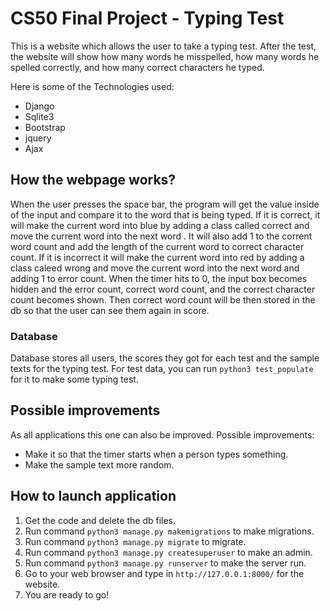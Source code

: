# CS50 Final Project - Typing Test

This is a website which allows the user to take a typing test. After the test, the website will show how many words he misspelled, how many words he spelled correctly, and how many correct characters he typed.

Here is some of the Technologies used: 

- Django
- Sqlite3
- Bootstrap
- jquery
- Ajax

## How the webpage works?

When the user presses the space bar, the program will get the value inside of the input and compare it to the word that is being typed. If it is correct, it will make the current word into blue by adding a class called correct and move the current word into the next word
. It will also add 1 to the corrent word count and add the length of the current word to correct character count. If it is incorrect it will make the current word into red by adding a class caleed wrong and move the current word into the next word and adding 1 to error count. When the timer hits to 0, the input box becomes hidden and the error count, correct word count, and the correct character count becomes shown. Then correct word count will be then stored in the db so that the user can see them again in score.

### Database

Database stores all users, the scores they got for each test and the sample texts for the typing test.
For test data, you can run `python3 test_populate` for it to make some typing test. 

## Possible improvements

As all applications this one can also be improved. Possible improvements:

- Make it so that the timer starts when a person types something.
- Make the sample text more random.


## How to launch application

1. Get the code and delete the db files.
2. Run command `python3 manage.py makemigrations` to make migrations.
3. Run command `python3 manage.py migrate` to migrate.
4. Run command `python3 manage.py createsuperuser` to make an admin.
5. Run command `python3 manage.py runserver` to make the server run.
6. Go to your web browser and type in `http://127.0.0.1:8000/` for the website.
7. You are ready to go!
